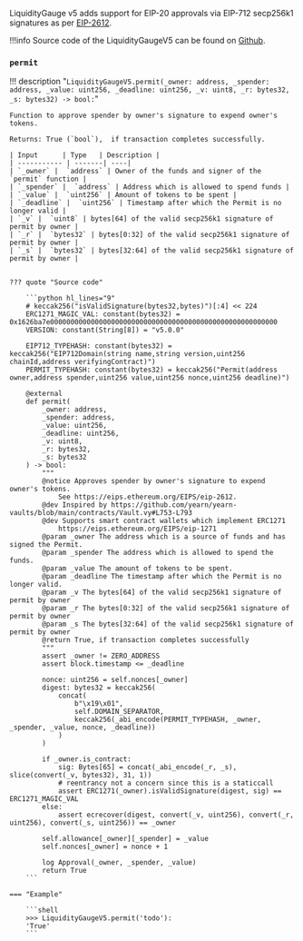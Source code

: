 LiquidityGauge v5 adds support for EIP-20 approvals via EIP-712 secp256k1 signatures as per [EIP-2612](https://eips.ethereum.org/EIPS/eip-2612).

!!!info
    Source code of the LiquidityGaugeV5 can be found on [Github](https://github.com/curvefi/curve-dao-contracts/blob/master/contracts/gauges/LiquidityGaugeV5.vy).


### `permit`
!!! description "`LiquidityGaugeV5.permit(_owner: address, _spender: address, _value: uint256, _deadline: uint256, _v: uint8, _r: bytes32, _s: bytes32) -> bool:`"

    Function to approve spender by owner's signature to expend owner's tokens.

    Returns: True (`bool`),  if transaction completes successfully.

    | Input      | Type   | Description |
    | ----------- | -------| ----|
    | `_owner` |  `address` | Owner of the funds and signer of the `permit` function |
    | `_spender` |  `address` | Address which is allowed to spend funds |
    | `_value` |  `uint256` | Amount of tokens to be spent |
    | `_deadline` |  `uint256` | Timestamp after which the Permit is no longer valid |
    | `_v` |  `uint8` | bytes[64] of the valid secp256k1 signature of permit by owner |
    | `_r` |  `bytes32` | bytes[0:32] of the valid secp256k1 signature of permit by owner |
    | `_s` |  `bytes32` | bytes[32:64] of the valid secp256k1 signature of permit by owner |


    ??? quote "Source code"

        ```python hl_lines="9"
        # keccak256("isValidSignature(bytes32,bytes)")[:4] << 224
        ERC1271_MAGIC_VAL: constant(bytes32) = 0x1626ba7e00000000000000000000000000000000000000000000000000000000
        VERSION: constant(String[8]) = "v5.0.0"

        EIP712_TYPEHASH: constant(bytes32) = keccak256("EIP712Domain(string name,string version,uint256 chainId,address verifyingContract)")
        PERMIT_TYPEHASH: constant(bytes32) = keccak256("Permit(address owner,address spender,uint256 value,uint256 nonce,uint256 deadline)")

        @external
        def permit(
            _owner: address,
            _spender: address,
            _value: uint256,
            _deadline: uint256,
            _v: uint8,
            _r: bytes32,
            _s: bytes32
        ) -> bool:
            """
            @notice Approves spender by owner's signature to expend owner's tokens.
                See https://eips.ethereum.org/EIPS/eip-2612.
            @dev Inspired by https://github.com/yearn/yearn-vaults/blob/main/contracts/Vault.vy#L753-L793
            @dev Supports smart contract wallets which implement ERC1271
                https://eips.ethereum.org/EIPS/eip-1271
            @param _owner The address which is a source of funds and has signed the Permit.
            @param _spender The address which is allowed to spend the funds.
            @param _value The amount of tokens to be spent.
            @param _deadline The timestamp after which the Permit is no longer valid.
            @param _v The bytes[64] of the valid secp256k1 signature of permit by owner
            @param _r The bytes[0:32] of the valid secp256k1 signature of permit by owner
            @param _s The bytes[32:64] of the valid secp256k1 signature of permit by owner
            @return True, if transaction completes successfully
            """
            assert _owner != ZERO_ADDRESS
            assert block.timestamp <= _deadline

            nonce: uint256 = self.nonces[_owner]
            digest: bytes32 = keccak256(
                concat(
                    b"\x19\x01",
                    self.DOMAIN_SEPARATOR,
                    keccak256(_abi_encode(PERMIT_TYPEHASH, _owner, _spender, _value, nonce, _deadline))
                )
            )

            if _owner.is_contract:
                sig: Bytes[65] = concat(_abi_encode(_r, _s), slice(convert(_v, bytes32), 31, 1))
                # reentrancy not a concern since this is a staticcall
                assert ERC1271(_owner).isValidSignature(digest, sig) == ERC1271_MAGIC_VAL
            else:
                assert ecrecover(digest, convert(_v, uint256), convert(_r, uint256), convert(_s, uint256)) == _owner

            self.allowance[_owner][_spender] = _value
            self.nonces[_owner] = nonce + 1

            log Approval(_owner, _spender, _value)
            return True
        ```

    === "Example"

        ```shell
        >>> LiquidityGaugeV5.permit('todo'):
        'True'
        ```
